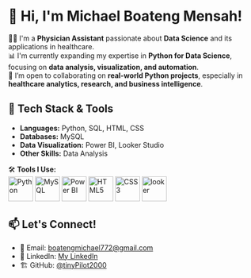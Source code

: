 # 👋 Hi, I'm Michael Boateng Mensah!  

👨‍⚕️ I'm a **Physician Assistant** passionate about **Data Science** and its applications in healthcare.  
📊 I'm currently expanding my expertise in **Python for Data Science**, focusing on **data analysis, visualization, and automation**.  
🤝 I’m open to collaborating on **real-world Python projects**, especially in **healthcare analytics, research, and business intelligence**.  

## 🚀 Tech Stack & Tools  
- **Languages:** Python, SQL, HTML, CSS  
- **Databases:** MySQL  
- **Data Visualization:** Power BI, Looker Studio  
- **Other Skills:** Data Analysis  

🛠️ **Tools I Use:**  
<img src="https://github.com/user-attachments/assets/07922825-1a6e-4ff5-88ba-46cee06fdc3a" alt="Python" width="50">
<img src="https://github.com/user-attachments/assets/f77085d2-1b84-4cea-92e0-f0837cda4661" alt="MySQL" width="50">
<img src="https://github.com/user-attachments/assets/3fb5a81c-73d7-42f0-af08-d9aed6c15a16" alt="Power BI" width="50">
<img src="https://github.com/user-attachments/assets/0d7f9ab6-1fe9-444c-ba03-6295ab4cf1b0" alt="HTML5" width="50">
<img src="https://github.com/user-attachments/assets/ff23ae5f-8b9d-4a10-9b0c-3b9482351f7a" alt="CSS3" width="50">
<img src="https://res.cloudinary.com/dzqnghvr3/image/upload/v1705338112/dataheka_cms_production/looker_studio_2_2_1_cf27087aa5.png" alt="looker" width="50">

## 📫 Let's Connect!  
- 📧 Email: [boatengmichael772@gmail.com](mailto:boatengmichael772@gmail.com)  
- 🔗 LinkedIn: [My LinkedIn](https://linkedin.com/in/michael-boateng-mensah)  
- 🏗️ GitHub: [@tinyPilot2000](https://github.com/tinyPilot2000)  



  

<!---![html](https://github.com/user-attachments/assets/521a0b4b-5322-4818-a1a3-26881e528f3f)

tinyPilot2000/tinyPilot2000 is a ✨ special ✨ repository because its `README.md` (this file) appears on your GitHub profile.
You can click the Preview link to take a look at your changes.
--->
